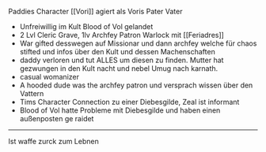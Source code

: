 Paddies Character 
[[Vori]] agiert als Voris Pater Vater 
* Unfreiwillig im Kult Blood of Vol gelandet
* 2 Lvl Cleric Grave, 1lv Archfey Patron Warlock mit [[Feriadres]]
* War gifted  desswegen auf Missionar und dann archfey welche für chaos stifted und infos über den Kult und dessen Machenschaften  
* daddy verloren und tut ALLES um diesen zu finden. Mutter hat gezwungen in den Kult nacht und nebel Umug nach karnath. 
* casual womanizer 
* A hooded dude was the archfey patron  und versprach wissen über den Vattern 
* Tims Character Connection zu einer Diebesgilde, Zeal ist informant 
* Blood of Vol hatte Probleme mit Diebesgilde und haben einen außenposten ge raidet 
---
Ist waffe zurck zum Lebnen